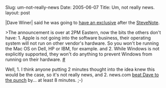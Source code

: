 Slug: um-not-really-news
Date: 2005-06-07
Title: Um, not really news.
layout: post

|Dave Winer| said he was going to <a href="http://archive.scripting.com/2005/06/06#When:12:11:32PM">have an exclusive</a> after the <a href="http://redmonk.net/archives/2005/06/06/waiting-on-the-stevenote/">SteveNote</a>.

&gt;The announcement is over at 2PM Eastern, now the bits the others don&#39;t have: 1. Apple is not going into the software business, their operating system will not run on other vendor&#39;s hardware. So you won&#39;t be running the Mac OS on Dell, HP or IBM, for example. and 2. While Windows is not explicitly supported, they won&#39;t do anything to prevent Windows from running on their hardware. <a href="http://archive.scripting.com/2005/06/06#When:2:12:48PM">#</a>

Well, 1. I think anyone putting 2 minutes thought into the idea knew this would be the case, so it&#39;s not really news, and 2. news.com <a href="http://news.com.com/Apple+throws+the+switch%2C+aligns+with+Intel/2100-7341_3-5733756.html?tag=nl">beat Dave to the punch</a> by... at least 8 minutes. ;-)
